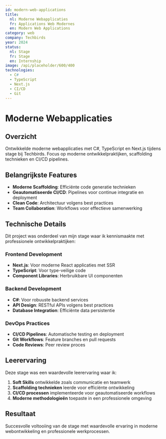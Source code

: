 ```yaml
---
id: modern-web-applications
title:
  nl: Moderne Webapplicaties
  fr: Applications Web Modernes
  en: Modern Web Applications
category: web
company: Techbirds
year: 2024
status:
  nl: Stage
  fr: Stage
  en: Internship
image: /api/placeholder/600/400
technologies:
  - C#
  - TypeScript
  - Next.js
  - CI/CD
  - Git
---
```


# Moderne Webapplicaties

## Overzicht

Ontwikkelde moderne webapplicaties met C#, TypeScript en Next.js tijdens stage bij Techbirds. Focus op moderne ontwikkelpraktijken, scaffolding technieken en CI/CD pipelines.

## Belangrijkste Features

- **Moderne Scaffolding**: Efficiënte code generatie technieken
- **Geautomatiseerde CI/CD**: Pipelines voor continue integratie en deployment
- **Clean Code**: Architectuur volgens best practices
- **Team Collaboration**: Workflows voor effectieve samenwerking

## Technische Details

Dit project was onderdeel van mijn stage waar ik kennismaakte met professionele ontwikkelpraktijken:

### Frontend Development

- **Next.js**: Voor moderne React applicaties met SSR
- **TypeScript**: Voor type-veilige code
- **Component Libraries**: Herbruikbare UI componenten

### Backend Development

- **C#**: Voor robuuste backend services
- **API Design**: RESTful APIs volgens best practices
- **Database Integration**: Efficiënte data persistentie

### DevOps Practices

- **CI/CD Pipelines**: Automatische testing en deployment
- **Git Workflows**: Feature branches en pull requests
- **Code Reviews**: Peer review proces

## Leerervaring

Deze stage was een waardevolle leerervaring waar ik:

1. **Soft Skills** ontwikkelde zoals communicatie en teamwerk
2. **Scaffolding technieken** leerde voor efficiënte ontwikkeling
3. **CI/CD processen** implementeerde voor geautomatiseerde workflows
4. **Moderne methodologieën** toepaste in een professionele omgeving

## Resultaat

Succesvolle voltooiing van de stage met waardevolle ervaring in moderne webontwikkeling en professionele werkprocessen.

